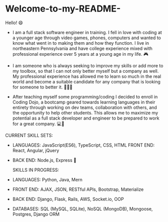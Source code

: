 # Welcome-to-my-README-
Hello! 😄

- I am a full stack software engineer in training. I fell in love with coding at a younger age through video games, phones, computers and wanted to know what went in to making them and how they function. I live in northeastern Pennsylvania and have college experience mixed with professional experience over 5 years at a young age in my life. 🎮

- I am someone who is always seeking to improve my skills or add more to my toolbox, so that I can not only better myself but a company as well. My professional experience has allowed me to learn so much in the real world and become a suitable candidate for any company that is looking for someone to better it. 👨🏻‍💻

- After teaching myself some programming/coding I decided to enroll in Coding Dojo, a bootcamp geared towards learning languages in their entirety through working on dev teams, collaboration with others, and the opportunity to help other students. This allows me to maximize my potential as a full stack developer and engineer to be prepared to work for a great company. 💻📱

CURRENT SKILL SETS: 
- LANGUAGES: JavaScript(ES6), TypeScript, CSS, HTML
FRONT END: React, Angular, jQuery
- BACK END: Node.js, Express
       👾
 
 
 
 
 
  SKILLS IN PROGRESS: 
 - LANGUAGES: Python, Java, Mern
 - FRONT END: AJAX, JSON, RESTful APIs, Bootstrap, Materialize
 - BACK END: Django, Flask, Rails, AWS, Socket.io, OOP
 - DATABASES: SQL (MySQL, SQLite), NoSQL (MongoDB), Mongoose, Postgres, Django ORM
